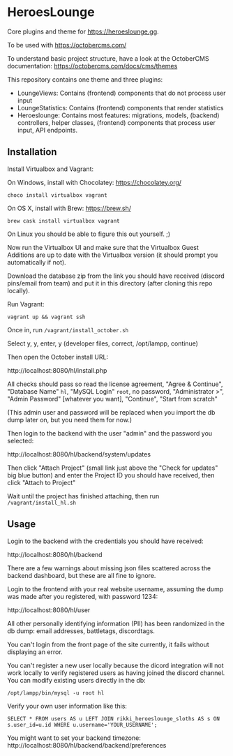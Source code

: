 # HeroesLounge

Core plugins and theme for https://heroeslounge.gg.

To be used with https://octobercms.com/ 

To understand basic project structure, have a look at the OctoberCMS documentation: https://octobercms.com/docs/cms/themes

This repository contains one theme and three plugins:

- LoungeViews: Contains (frontend) components that do not process user input
- LoungeStatistics: Contains (frontend) components that render statistics
- Heroeslounge: Contains most features: migrations, models, (backend) controllers, helper classes, (frontend) components that process user input, API endpoints.


## Installation

Install Virtualbox and Vagrant:

On Windows, install with Chocolatey: https://chocolatey.org/

    choco install virtualbox vagrant

On OS X, install with Brew: https://brew.sh/

    brew cask install virtualbox vagrant

On Linux you should be able to figure this out yourself. ;)

Now run the Virtualbox UI and make sure that the Virtualbox Guest Additions are up to date with the Virtualbox version (it should prompt you automatically if not).


Download the database zip from the link you should have received (discord pins/email from team) and put it in this directory (after cloning this repo locally).

Run Vagrant:

    vagrant up && vagrant ssh

Once in, run `/vagrant/install_october.sh`

Select y, y, enter, y (developer files, correct, /opt/lampp, continue)

Then open the October install URL:

http://localhost:8080/hl/install.php

All checks should pass so read the license agreement, "Agree & Continue",
 "Database Name" `hl`, "MySQL Login" `root`, no password, "Administrator >",
 "Admin Password" [whatever you want], "Continue", "Start from scratch"

(This admin user and password will be replaced when you import the db dump later on, but you need them for now.)

Then login to the backend with the user "admin" and the password you selected:

http://localhost:8080/hl/backend/system/updates

Then click "Attach Project" (small link just above the "Check for updates" big blue button)
 and enter the Project ID you should have received, then click "Attach to Project"

Wait until the project has finished attaching, then run `/vagrant/install_hl.sh`


## Usage

Login to the backend with the credentials you should have received:

http://localhost:8080/hl/backend

There are a few warnings about missing json files scattered across the backend dashboard, but these are all fine to ignore.

Login to the frontend with your real website username, assuming the dump was made after you registered, with password 1234:

http://localhost:8080/hl/user

All other personally identifying information (PII) has been randomized in the db dump: email addresses, battletags, discordtags.

You can't login from the front page of the site currently, it fails without displaying an error.

You can't register a new user locally because the dicord integration will not work locally to verify registered users as having joined the discord channel.  You can modify existing users directly in the db:

    /opt/lampp/bin/mysql -u root hl

Verify your own user information like this:

    SELECT * FROM users AS u LEFT JOIN rikki_heroeslounge_sloths AS s ON s.user_id=u.id WHERE u.username='YOUR_USERNAME';

You might want to set your backend timezone:
http://localhost:8080/hl/backend/backend/preferences

